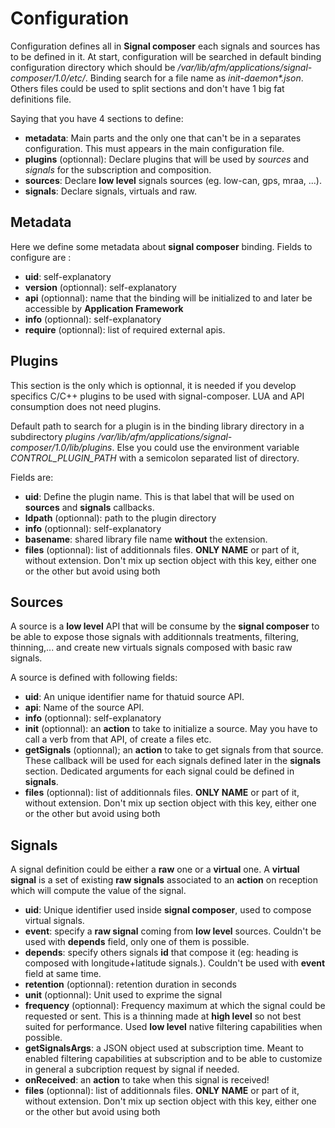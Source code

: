 # Configuration

Configuration defines all in **Signal composer** each signals and sources has
to be defined in it. At start, configuration will be searched in default
binding configuration directory which should be _/var/lib/afm/applications/signal-composer/1.0/etc/_.
Binding search for a file name as _init-daemon*.json_. Others files could be
used to split sections and don't have 1 big fat definitions file.

Saying that you have 4 sections to define:

- **metadata**: Main parts and the only one that can't be in a separates
 configuration. This must appears in the main configuration file.
- **plugins** (optionnal): Declare plugins that will be used by *sources* and
 *signals* for the subscription and composition.
- **sources**: Declare **low level** signals sources (eg. low-can, gps, mraa,
 ...).
- **signals**: Declare signals, virtuals and raw.

## Metadata

Here we define some metadata about **signal composer** binding. Fields to configure
are :

- **uid**: self-explanatory
- **version** (optionnal): self-explanatory
- **api** (optionnal): name that the binding will be initialized to and later
 be accessible by **Application Framework**
- **info** (optionnal): self-explanatory
- **require** (optionnal): list of required external apis.

## Plugins

This section is the only which is optionnal, it is needed if you develop
specifics C/C++ plugins to be used with signal-composer. LUA and API
consumption does not need plugins.

Default path to search for a plugin is in the binding library directory
in a subdirectory _plugins_ _/var/lib/afm/applications/signal-composer/1.0/lib/plugins_.
Else you could use the environment variable _CONTROL_PLUGIN_PATH_ with a
semicolon separated list of directory.

Fields are:

- **uid**: Define the plugin name. This is that label that will be used on
 **sources** and **signals** callbacks.
- **ldpath** (optionnal): path to the plugin directory
- **info** (optionnal): self-explanatory
- **basename**: shared library file name **without** the extension.
- **files** (optionnal): list of additionnals files. **ONLY NAME** or part of
 it, without extension. Don't mix up section object with this key, either one
 or the other but avoid using both

## Sources

A source is a **low level** API that will be consume by the **signal composer**
to be able to expose those signals with additionnals treatments, filtering,
thinning,... and create new virtuals signals composed with basic raw signals.

A source is defined with following fields:

- **uid**: An unique identifier name for thatuid source API.
- **api**: Name of the source API.
- **info** (optionnal): self-explanatory
- **init** (optionnal): an **action** to take to initialize a source. May you
 have  to call a verb from that API, of create a files etc.
- **getSignals** (optionnal); an **action** to take to get signals from that
 source. These callback will be used for each signals defined later in the
 **signals** section. Dedicated arguments for each signal could be defined in
 **signals**.
- **files** (optionnal): list of additionnals files. **ONLY NAME** or part of
 it, without extension. Don't mix up section object with this key, either one
 or the other but avoid using both

## Signals

A signal definition could be either a **raw** one or a **virtual** one. A
 **virtual signal** is a set of existing **raw signals** associated to an
 **action** on reception which will compute the value of the signal.

- **uid**: Unique identifier used inside **signal composer**, used to compose
 virtual signals.
- **event**: specify a **raw signal** coming from **low level** sources.
 Couldn't be used with **depends** field, only one of them is possible.
- **depends**: specify others signals **id** that compose it (eg: heading is
 composed with longitude+latitude signals.). Couldn't be used with **event**
 field at same time.
- **retention** (optionnal): retention duration in seconds
- **unit** (optionnal): Unit used to exprime the signal
- **frequency** (optionnal): Frequency maximum at which the signal could be
 requested or sent. This is a thinning made at **high level** so not best
 suited for performance. Used **low level** native filtering capabilities when
 possible.
- **getSignalsArgs**: a JSON object used at subscription time. Meant to enabled
 filtering capabilities at subscription and to be able to customize in general
 a subcription request by signal if needed.
- **onReceived**: an **action** to take when this signal is received!
- **files** (optionnal): list of additionnals files. **ONLY NAME** or part of
 it, without extension. Don't mix up section object with this key, either one
 or the other but avoid using both
